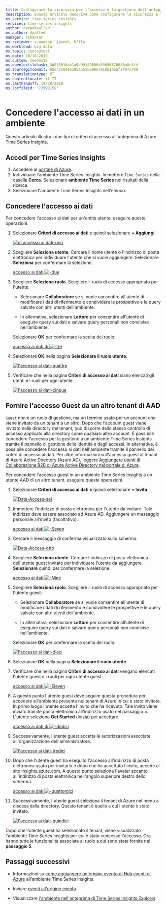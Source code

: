 ```yaml
---
title: Configurare la sicurezza per l'accesso e la gestione dell'anteprima di Azure Time Series Insights | Microsoft Docs
description: Questo articolo descrive come configurare la sicurezza e le autorizzazioni come criteri di accesso per la gestione e di accesso ai dati per proteggere Azure Time Series Insights.
ms.service: time-series-insights
services: time-series-insights
author: deepakpalled
ms.author: dpalled
manager: cshankar
ms.reviewer: v-mamcge, jasonh, kfile
ms.workload: big-data
ms.topic: conceptual
ms.date: 10/10/2019
ms.custom: seodec18
ms.openlocfilehash: 3d835916ab1a9d99149800a50690876080a8c5fd
ms.sourcegitcommit: 92d42c04e0585a353668067910b1a6afaf07c709
ms.translationtype: MT
ms.contentlocale: it-IT
ms.lasthandoff: 10/28/2019
ms.locfileid: "72990159"
---
```

# <a name="grant-data-access-to-an-environment"></a>Concedere l'accesso ai dati in un ambiente

Questo articolo illustra i due tipi di criteri di accesso all'anteprima di Azure Time Series Insights.

## <a name="sign-in-to-time-series-insights"></a>Accedi per Time Series Insights

1. Accedere al [portale di Azure](https://portal.azure.com/).
1. Individuare l'ambiente Time Series Insights. Immettere `Time Series` nella casella **Cerca**. Selezionare **ambiente Time Series** nei risultati della ricerca.
1. Selezionare l'ambiente Time Series Insights nell'elenco.

## <a name="grant-data-access"></a>Concedere l'accesso ai dati

Per concedere l'accesso ai dati per un'entità utente, eseguire queste operazioni.

1. Selezionare **Criteri di accesso ai dati** e quindi selezionare **+ Aggiungi**.

    [![di accesso ai dati-uno](media/data-access/data-access-one.png)](media/data-access/data-access-one.png#lightbox)

1. Scegliere **Seleziona utente**. Cercare il nome utente o l'indirizzo di posta elettronica per individuare l'utente che si vuole aggiungere. Selezionare **Seleziona** per confermare la selezione.

    [accesso ai dati ![-due](media/data-access/data-access-two.png)](media/data-access/data-access-two.png#lightbox)

1. Scegliere **Seleziona ruolo**. Scegliere il ruolo di accesso appropriato per l'utente:

    * Selezionare **Collaboratore** se si vuole consentire all'utente di modificare i dati di riferimento e condividere le prospettive e le query salvate con altri utenti dell'ambiente.

    * In alternativa, selezionare **Lettore** per consentire all'utente di eseguire query sui dati e salvare query personali non condivise nell'ambiente.

   Selezionare **OK** per confermare la scelta del ruolo.

    [accesso ai dati di ![-tre](media/data-access/data-access-three.png)](media/data-access/data-access-three.png#lightbox)

1. Selezionare **OK** nella pagina **Selezionare il ruolo utente**.

    [![l'accesso ai dati-quattro](media/data-access/data-access-four.png)](media/data-access/data-access-four.png#lightbox)

1. Verificare che nella pagina **Criteri di accesso ai dati** siano elencati gli utenti e i ruoli per ogni utente.

    [![l'accesso ai dati-cinque](media/data-access/data-access-five.png)](media/data-access/data-access-five.png#lightbox)

## <a name="provide-guest-access-from-another-aad-tenant"></a>Fornire l'accesso Guest da un altro tenant di AAD

`Guest` non è un ruolo di gestione, ma un termine usato per un account che viene invitato da un tenant a un altro. Dopo che l'account guest viene invitato nella directory del tenant, può disporre dello stesso controllo di accesso applicato alla directory come qualsiasi altro account. È possibile concedere l'accesso per la gestione a un ambiente Time Series Insights tramite il pannello di gestione delle identità e degli accessi. In alternativa, è possibile concedere l'accesso ai dati nell'ambiente tramite il pannello dei criteri di accesso ai dati. Per altre informazioni sull'accesso guest al tenant di Azure Active Directory (Azure AD), leggere [Aggiungere utenti di Collaborazione B2B di Azure Active Directory nel portale di Azure](https://docs.microsoft.com/azure/active-directory/b2b/add-users-administrator).

Per concedere l'accesso guest in un ambiente Time Series Insights a un utente AAD di un altro tenant, eseguire queste operazioni.

1. Selezionare **Criteri di accesso ai dati** e quindi selezionare **+ Invita**.

    [![Data-Access-sei](media/data-access/data-access-six.png)](media/data-access/data-access-six.png#lightbox)

1. Immettere l'indirizzo di posta elettronica per l'utente da invitare. Tale indirizzo deve essere associato ad Azure AD. Aggiungere un messaggio personale all'invito (facoltativo).

    [accesso ai dati ![-Seven](media/data-access/data-access-seven.png)](media/data-access/data-access-seven.png#lightbox)

1. Cercare il messaggio di conferma visualizzato sullo schermo.

    [![Data-Access-otto](media/data-access/data-access-eight.png)](media/data-access/data-access-eight.png#lightbox)

1. Scegliere **Seleziona utente**. Cercare l'indirizzo di posta elettronica dell'utente guest invitato per individuare l'utente da aggiungere. **Selezionare** quindi per confermare la selezione.

    [accesso ai dati ![-Nine](media/data-access/data-access-nine.png)](media/data-access/data-access-nine.png#lightbox)

1. Scegliere **Seleziona ruolo**. Scegliere il ruolo di accesso appropriato per l'utente guest:

    * Selezionare **Collaboratore** se si vuole consentire all'utente di modificare i dati di riferimento e condividere le prospettive e le query salvate con altri utenti dell'ambiente.

    * In alternativa, selezionare **Lettore** per consentire all'utente di eseguire query sui dati e salvare query personali non condivise nell'ambiente.

   Selezionare **OK** per confermare la scelta del ruolo.

    [![l'accesso ai dati-dieci](media/data-access/data-access-ten.png)](media/data-access/data-access-ten.png#lightbox)

1. Selezionare **OK** nella pagina **Selezionare il ruolo utente**.

1. Verificare che nella pagina **Criteri di accesso ai dati** vengano elencati l'utente guest e i ruoli per ogni utente guest.

    [accesso ai dati ![-Eleven](media/data-access/data-access-eleven.png)](media/data-access/data-access-eleven.png#lightbox)

1. A questo punto l'utente guest deve seguire questa procedura per accedere all'ambiente presente nel tenant di Azure in cui è stato invitato. In primo luogo l'utente accetta l'invito che ha ricevuto. Tale invito viene inviato tramite posta elettronica all'indirizzo usato nel passaggio 5. L'utente seleziona **Get Started** (Inizia) per accettare.

    [accesso ai dati di ![-dodici](media/data-access/data-access-twelve.png)](media/data-access/data-access-twelve.png#lightbox)

1. Successivamente, l'utente guest accetta le autorizzazioni associate all'organizzazione dell'amministratore.

    [![l'accesso ai dati-tredici](media/data-access/data-access-thirteen.png)](media/data-access/data-access-thirteen.png#lightbox)

1. Dopo che l'utente guest ha eseguito l'accesso all'indirizzo di posta elettronica usato per invitarlo e dopo che ha accettato l'invito, accede al sito insights.azure.com. A questo punto seleziona l'avatar accanto all'indirizzo di posta elettronica nell'angolo superiore destro dello schermo.

    [accesso ai dati ![-quattordici](media/data-access/data-access-fourteen.png)](media/data-access/data-access-fourteen.png#lightbox)

1. Successivamente, l'utente guest seleziona il tenant di Azure nel menu a discesa della directory. Questo tenant è quello a cui l'utente è stato invitato.

    [![l'accesso ai dati-quindici](media/data-access/data-access-fifteen.png)](media/data-access/data-access-fifteen.png#lightbox)

Dopo che l'utente guest ha selezionato il tenant, viene visualizzato l'ambiente Time Series Insights per cui è stato concesso l'accesso. Ora hanno tutte le funzionalità associate al ruolo a cui sono state fornite nel **passaggio 5**.

## <a name="next-steps"></a>Passaggi successivi

* Informazioni su [come aggiungere un'origine evento di Hub eventi di Azure](./time-series-insights-how-to-add-an-event-source-eventhub.md) all'ambiente Time Series Insights.

* Inviare [eventi all'origine evento](./time-series-insights-send-events.md).

* Visualizzare [l'ambiente nell'anteprima di Time Series Insights Explorer](./time-series-insights-update-explorer.md).
